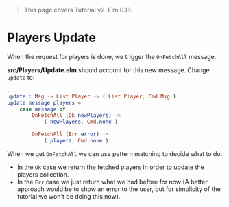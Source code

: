 > This page covers Tutorial v2. Elm 0.18.

# Players Update

When the request for players is done, we trigger the `OnFetchAll` message.

__src/Players/Update.elm__ should account for this new message. Change `update` to:

```elm
...
update : Msg -> List Player -> ( List Player, Cmd Msg )
update message players =
    case message of
        OnFetchAll (Ok newPlayers) ->
            ( newPlayers, Cmd.none )

        OnFetchAll (Err error) ->
            ( players, Cmd.none )
```

When we get `OnFetchAll` we can use pattern matching to decide what to do. 

- In the `Ok` case we return the fetched players in order to update the players collection.
- In the `Err` case we just return what we had before for now (A better approach would be to show an error to the user, but for simplicity of the tutorial we won't be doing this now).
